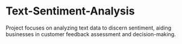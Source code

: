 # Text-Sentiment-Analysis
Project focuses on analyzing text data to discern sentiment, aiding businesses in customer feedback assessment and decision-making.
